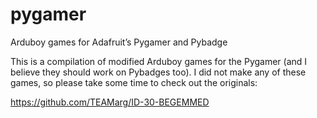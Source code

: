 # pygamer
Arduboy games for Adafruit’s Pygamer and Pybadge

This is a compilation of modified Arduboy games for the Pygamer (and I believe they should work on Pybadges too).
I did not make any of these games, so please take some time to check out the originals:

https://github.com/TEAMarg/ID-30-BEGEMMED
